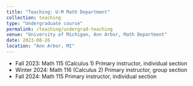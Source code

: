 ```yaml
---
title: "Teaching: U-M Math Department"
collection: teaching
type: "Undergraduate course"
permalink: /teaching/undergrad-teaching
venue: "University of Michigan, Ann Arbor, Math Department"
date: 2023-08-26
location: "Ann Arbor, MI"
---
```


* Fall 2023: Math 115 (Calculus 1) Primary instructor, individual section
* Winter 2024: Math 116 (Calculus 2) Primary instructor, group section
* Fall 2024: Math 115 Primary instructor, individual section
